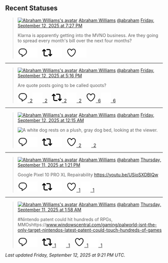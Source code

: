 ## Recent Statuses

> <a href="https://indieweb.social/@abraham"><img alt="Abraham Williams's avatar" src="https://cdn.masto.host/indiewebsocial/accounts/avatars/109/292/540/382/343/163/original/d00f2e03ce9c85b1.jpg" height="24" width="24" ></a> [Abraham Williams](https://indieweb.social/@abraham) [@abraham](https://indieweb.social/@abraham) [Friday, September 12, 2025 at 7:27 PM](https://indieweb.social/@abraham/115192971657091726)
>
> Klarna is apparently getting into the MVNO business. Are they going to spread every month&#39;s bill over the next four months?
>
> [![Reply](./images/reply_light.svg#gh-light-mode-only "Reply")](https://indieweb.social/@abraham/115192971657091726#gh-light-mode-only)[![Reply](./images/reply.svg#gh-dark-mode-only "Reply")](https://indieweb.social/@abraham/115192971657091726#gh-dark-mode-only)&emsp;[![Boost](./images/retweet_light.svg#gh-light-mode-only "Boost")](https://indieweb.social/@abraham/115192971657091726#gh-light-mode-only)[![Boost](./images/retweet.svg#gh-dark-mode-only "Boost")](https://indieweb.social/@abraham/115192971657091726#gh-dark-mode-only)&emsp;[![Favorite](./images/like_light.svg#gh-light-mode-only "Favorite")](https://indieweb.social/@abraham/115192971657091726#gh-light-mode-only)[![Favorite](./images/like.svg#gh-dark-mode-only "Favorite")](https://indieweb.social/@abraham/115192971657091726#gh-dark-mode-only)


---

> <a href="https://indieweb.social/@abraham"><img alt="Abraham Williams's avatar" src="https://cdn.masto.host/indiewebsocial/accounts/avatars/109/292/540/382/343/163/original/d00f2e03ce9c85b1.jpg" height="24" width="24" ></a> [Abraham Williams](https://indieweb.social/@abraham) [@abraham](https://indieweb.social/@abraham) [Friday, September 12, 2025 at 5:16 PM](https://indieweb.social/@abraham/115192457517821659)
>
> Are quote posts going to be called quoots?
>
> [![Reply](./images/reply_light.svg#gh-light-mode-only "Reply")&ensp;2](https://indieweb.social/@abraham/115192457517821659#gh-light-mode-only)[![Reply](./images/reply.svg#gh-dark-mode-only "Reply")&ensp;2](https://indieweb.social/@abraham/115192457517821659#gh-dark-mode-only)&emsp;[![Boost](./images/retweet_light.svg#gh-light-mode-only "Boost")&ensp;2](https://indieweb.social/@abraham/115192457517821659#gh-light-mode-only)[![Boost](./images/retweet.svg#gh-dark-mode-only "Boost")&ensp;2](https://indieweb.social/@abraham/115192457517821659#gh-dark-mode-only)&emsp;[![Favorite](./images/like_light.svg#gh-light-mode-only "Favorite")&ensp;6](https://indieweb.social/@abraham/115192457517821659#gh-light-mode-only)[![Favorite](./images/like.svg#gh-dark-mode-only "Favorite")&ensp;6](https://indieweb.social/@abraham/115192457517821659#gh-dark-mode-only)


---

> <a href="https://indieweb.social/@abraham"><img alt="Abraham Williams's avatar" src="https://cdn.masto.host/indiewebsocial/accounts/avatars/109/292/540/382/343/163/original/d00f2e03ce9c85b1.jpg" height="24" width="24" ></a> [Abraham Williams](https://indieweb.social/@abraham) [@abraham](https://indieweb.social/@abraham) [Friday, September 12, 2025 at 12:15 AM](https://indieweb.social/@abraham/115188440387564638)
>
> 
>
> ![A white dog rests on a plush, gray dog bed, looking at the viewer.](https://cdn.masto.host/indiewebsocial/media_attachments/files/115/188/439/686/688/464/original/a8249ab8f4d87170.jpg)
>
> [![Reply](./images/reply_light.svg#gh-light-mode-only "Reply")](https://indieweb.social/@abraham/115188440387564638#gh-light-mode-only)[![Reply](./images/reply.svg#gh-dark-mode-only "Reply")](https://indieweb.social/@abraham/115188440387564638#gh-dark-mode-only)&emsp;[![Boost](./images/retweet_light.svg#gh-light-mode-only "Boost")](https://indieweb.social/@abraham/115188440387564638#gh-light-mode-only)[![Boost](./images/retweet.svg#gh-dark-mode-only "Boost")](https://indieweb.social/@abraham/115188440387564638#gh-dark-mode-only)&emsp;[![Favorite](./images/like_light.svg#gh-light-mode-only "Favorite")&ensp;2](https://indieweb.social/@abraham/115188440387564638#gh-light-mode-only)[![Favorite](./images/like.svg#gh-dark-mode-only "Favorite")&ensp;2](https://indieweb.social/@abraham/115188440387564638#gh-dark-mode-only)


---

> <a href="https://indieweb.social/@abraham"><img alt="Abraham Williams's avatar" src="https://cdn.masto.host/indiewebsocial/accounts/avatars/109/292/540/382/343/163/original/d00f2e03ce9c85b1.jpg" height="24" width="24" ></a> [Abraham Williams](https://indieweb.social/@abraham) [@abraham](https://indieweb.social/@abraham) [Thursday, September 11, 2025 at 1:21 PM](https://indieweb.social/@abraham/115185869759523309)
>
> Google Pixel 10 PRO XL Repairability https://youtu.be/USioSXDBIQw
>
> [![Reply](./images/reply_light.svg#gh-light-mode-only "Reply")](https://indieweb.social/@abraham/115185869759523309#gh-light-mode-only)[![Reply](./images/reply.svg#gh-dark-mode-only "Reply")](https://indieweb.social/@abraham/115185869759523309#gh-dark-mode-only)&emsp;[![Boost](./images/retweet_light.svg#gh-light-mode-only "Boost")](https://indieweb.social/@abraham/115185869759523309#gh-light-mode-only)[![Boost](./images/retweet.svg#gh-dark-mode-only "Boost")](https://indieweb.social/@abraham/115185869759523309#gh-dark-mode-only)&emsp;[![Favorite](./images/like_light.svg#gh-light-mode-only "Favorite")&ensp;1](https://indieweb.social/@abraham/115185869759523309#gh-light-mode-only)[![Favorite](./images/like.svg#gh-dark-mode-only "Favorite")&ensp;1](https://indieweb.social/@abraham/115185869759523309#gh-dark-mode-only)


---

> <a href="https://indieweb.social/@abraham"><img alt="Abraham Williams's avatar" src="https://cdn.masto.host/indiewebsocial/accounts/avatars/109/292/540/382/343/163/original/d00f2e03ce9c85b1.jpg" height="24" width="24" ></a> [Abraham Williams](https://indieweb.social/@abraham) [@abraham](https://indieweb.social/@abraham) [Thursday, September 11, 2025 at 1:58 AM](https://indieweb.social/@abraham/115183185365221654)
>
> #Nintendo patent could hit hundreds of RPGs, MMOshttps://www.windowscentral.com/gaming/palworld-isnt-the-only-target-nintendos-latest-patent-could-touch-hundreds-of-games
>
> [![Reply](./images/reply_light.svg#gh-light-mode-only "Reply")](https://indieweb.social/@abraham/115183185365221654#gh-light-mode-only)[![Reply](./images/reply.svg#gh-dark-mode-only "Reply")](https://indieweb.social/@abraham/115183185365221654#gh-dark-mode-only)&emsp;[![Boost](./images/retweet_light.svg#gh-light-mode-only "Boost")&ensp;1](https://indieweb.social/@abraham/115183185365221654#gh-light-mode-only)[![Boost](./images/retweet.svg#gh-dark-mode-only "Boost")&ensp;1](https://indieweb.social/@abraham/115183185365221654#gh-dark-mode-only)&emsp;[![Favorite](./images/like_light.svg#gh-light-mode-only "Favorite")&ensp;1](https://indieweb.social/@abraham/115183185365221654#gh-light-mode-only)[![Favorite](./images/like.svg#gh-dark-mode-only "Favorite")&ensp;1](https://indieweb.social/@abraham/115183185365221654#gh-dark-mode-only)


_Last updated Friday, September 12, 2025 at 9:21 PM UTC._
